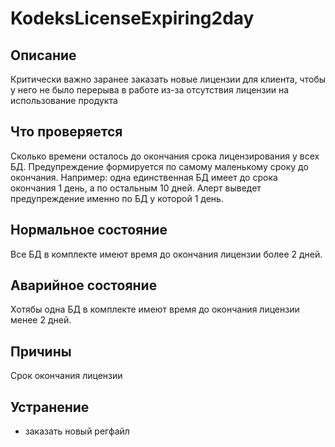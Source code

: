 # KodeksLicenseExpiring2day

Описание
---
Критически важно заранее заказать новые лицензии для клиента, чтобы
у него не было перерыва в работе из-за отсутствия лицензии на использование
продукта

Что проверяется
---
Сколько времени осталось до окончания срока лицензирования у всех БД. 
Предупреждение формируется по самому маленькому сроку до окончания. Например:
одна единственная БД имеет до срока окончания 1 день, а по остальным 10 дней.
Алерт выведет предупреждение именно по БД у которой 1 день.

Нормальное состояние
---
Все БД в комплекте имеют время до окончания лицензии более 2 дней.

Аварийное состояние
---
Хотябы одна БД в комплекте имеют время до окончания лицензии менее 2 дней.

Причины
---
Срок окончания лицензии

Устранение
---
- заказать новый регфайл

